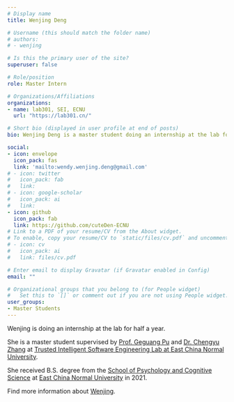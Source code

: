 ```yaml
---
# Display name
title: Wenjing Deng

# Username (this should match the folder name)
# authors:
# - wenjing

# Is this the primary user of the site?
superuser: false

# Role/position
role: Master Intern

# Organizations/Affiliations
organizations:
- name: lab301, SEI, ECNU
  url: "https://lab301.cn/"

# Short bio (displayed in user profile at end of posts)
bio: Wenjing Deng is a master student doing an internship at the lab for half a year.

social:
- icon: envelope
  icon_pack: fas
  link: 'mailto:wendy.wenjing.deng@gmail.com'
# - icon: twitter
#   icon_pack: fab
#   link: 
# - icon: google-scholar
#   icon_pack: ai
#   link: 
- icon: github
  icon_pack: fab
  link: https://github.com/cuteDen-ECNU
# Link to a PDF of your resume/CV from the About widget.
# To enable, copy your resume/CV to `static/files/cv.pdf` and uncomment the lines below.
# - icon: cv
#   icon_pack: ai
#   link: files/cv.pdf

# Enter email to display Gravatar (if Gravatar enabled in Config)
email: ""

# Organizational groups that you belong to (for People widget)
#   Set this to `[]` or comment out if you are not using People widget.
user_groups:
- Master Students
---
```


Wenjing is doing an internship at the lab for half a year.

She is a master student supervised by [Prof. Geguang Pu](https://scholar.google.com/citations?user=niQAGcQAAAAJ&hl=en) and [Dr. Chengyu Zhang](https://chengyuzhang.com/) at [Trusted Intelligent Software Engineering Lab at East China Normal University](https://lab301.cn/).

She received B.S. degree from the [School of Psychology and Cognitive Science](https://psy.ecnu.edu.cn/) at [East China Normal University](https://english.ecnu.edu.cn/) in 2021.

Find more information about [Wenjing](https://dengwenjing.net/).
